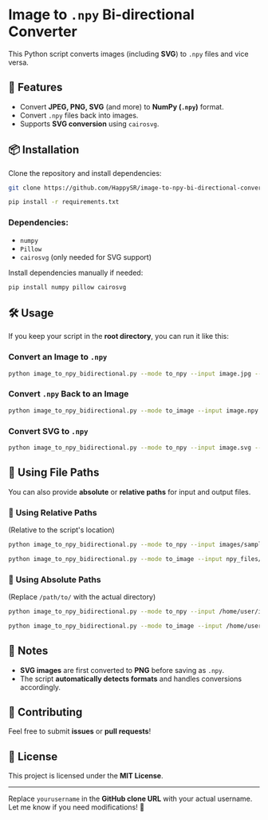 # Image to `.npy` Bi-directional Converter

This Python script converts images (including **SVG**) to `.npy` files and vice versa.  

## 🚀 Features
- Convert **JPEG, PNG, SVG** (and more) to **NumPy (`.npy`)** format.
- Convert `.npy` files back into images.
- Supports **SVG conversion** using `cairosvg`.

## 📦 Installation

Clone the repository and install dependencies:

```bash
git clone https://github.com/HappySR/image-to-npy-bi-directional-converter.git

pip install -r requirements.txt
```

### **Dependencies:**
- `numpy`
- `Pillow`
- `cairosvg` (only needed for SVG support)

Install dependencies manually if needed:

```bash
pip install numpy pillow cairosvg
```

## 🛠 Usage  

If you keep your script in the **root directory**, you can run it like this:  

### Convert an Image to `.npy`  
```bash
python image_to_npy_bidirectional.py --mode to_npy --input image.jpg --output image.npy
```

### Convert `.npy` Back to an Image  
```bash
python image_to_npy_bidirectional.py --mode to_image --input image.npy --output output.png
```

### Convert **SVG** to `.npy`  
```bash
python image_to_npy_bidirectional.py --mode to_npy --input image.svg --output image.npy
```

## 📂 Using File Paths  

You can also provide **absolute** or **relative paths** for input and output files.  

### 🔹 **Using Relative Paths**  
(Relative to the script's location)  
```bash
python image_to_npy_bidirectional.py --mode to_npy --input images/sample.jpg --output npy_files/sample.npy
```

```bash
python image_to_npy_bidirectional.py --mode to_image --input npy_files/sample.npy --output output_images/sample.png
```

### 🔹 **Using Absolute Paths**  
(Replace `/path/to/` with the actual directory)  
```bash
python image_to_npy_bidirectional.py --mode to_npy --input /home/user/images/sample.jpg --output /home/user/npy_files/sample.npy
```

```bash
python image_to_npy_bidirectional.py --mode to_image --input /home/user/npy_files/sample.npy --output /home/user/output_images/sample.png
```

## 📝 Notes
- **SVG images** are first converted to **PNG** before saving as `.npy`.
- The script **automatically detects formats** and handles conversions accordingly.

## 🤝 Contributing
Feel free to submit **issues** or **pull requests**!

## 📜 License
This project is licensed under the **MIT License**.

---

Replace `yourusername` in the **GitHub clone URL** with your actual username. Let me know if you need modifications! 🚀